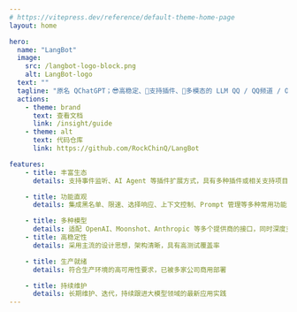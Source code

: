 ```yaml
---
# https://vitepress.dev/reference/default-theme-home-page
layout: home

hero:
  name: "LangBot"
  image:
    src: /langbot-logo-block.png
    alt: LangBot-logo
  text: ""
  tagline: "原名 QChatGPT；😎高稳定、🧩支持插件、🦄多模态的 LLM QQ / QQ频道 / OneBot 机器人 / Agent 平台"
  actions:
    - theme: brand
      text: 查看文档
      link: /insight/guide
    - theme: alt
      text: 代码仓库
      link: https://github.com/RockChinQ/LangBot

features:
    - title: 丰富生态
      details: 支持事件监听、AI Agent 等插件扩展方式，具有多种插件或相关支持项目

    - title: 功能直观
      details: 集成黑名单、限速、选择响应、上下文控制、Prompt 管理等多种常用功能

    - title: 多种模型
      details: 适配 OpenAI、Moonshot、Anthropic 等多个提供商的接口，同时深度支持 OneAPI
    - title: 高稳定性
      details: 采用主流的设计思想，架构清晰，具有高测试覆盖率

    - title: 生产就绪
      details: 符合生产环境的高可用性要求，已被多家公司商用部署

    - title: 持续维护
      details: 长期维护、迭代，持续跟进大模型领域的最新应用实践
---
```


